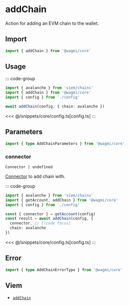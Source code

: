<script setup>
const packageName = '@wagmi/core'
const actionName = 'addChain'
const typeName = 'AddChain'
</script>

# addChain

Action for adding an EVM chain to the wallet.

## Import

```ts
import { addChain } from '@wagmi/core'
```

## Usage

::: code-group
```ts [index.ts]
import { avalanche } from 'viem/chains'
import { addChain } from '@wagmi/core'
import { config } from './config'

await addChain(config, { chain: avalanche })
```
<<< @/snippets/core/config.ts[config.ts]
:::

## Parameters

```ts
import { type AddChainParameters } from '@wagmi/core'
```

### connector

`Connector | undefined`

[Connector](/core/api/connectors) to add chain with.

::: code-group
```ts [index.ts]
import { avalanche } from 'viem/chains'
import { getAccount, addChain } from '@wagmi/core'
import { config } from './config'

const { connector } = getAccount(config)
const result = await addChain(config, {
  connector, // [!code focus]
  chain: avalanche
})
```
<<< @/snippets/core/config.ts[config.ts]
:::

## Error

```ts
import { type AddChainErrorType } from '@wagmi/core'
```

<!--@include: @shared/mutation-imports.md-->

## Viem

- [`addChain`](https://viem.sh/docs/actions/wallet/addChain.html)

